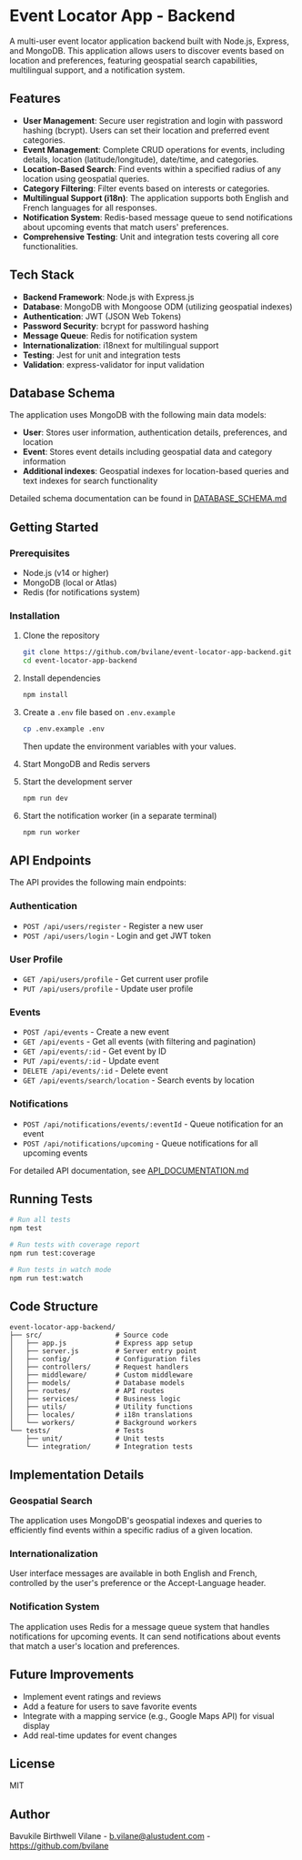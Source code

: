 # Event Locator App - Backend

A multi-user event locator application backend built with Node.js, Express, and MongoDB. This application allows users to discover events based on location and preferences, featuring geospatial search capabilities, multilingual support, and a notification system.

## Features

- **User Management**: Secure user registration and login with password hashing (bcrypt). Users can set their location and preferred event categories.
- **Event Management**: Complete CRUD operations for events, including details, location (latitude/longitude), date/time, and categories.
- **Location-Based Search**: Find events within a specified radius of any location using geospatial queries.
- **Category Filtering**: Filter events based on interests or categories.
- **Multilingual Support (i18n)**: The application supports both English and French languages for all responses.
- **Notification System**: Redis-based message queue to send notifications about upcoming events that match users' preferences.
- **Comprehensive Testing**: Unit and integration tests covering all core functionalities.

## Tech Stack

- **Backend Framework**: Node.js with Express.js
- **Database**: MongoDB with Mongoose ODM (utilizing geospatial indexes)
- **Authentication**: JWT (JSON Web Tokens)
- **Password Security**: bcrypt for password hashing
- **Message Queue**: Redis for notification system
- **Internationalization**: i18next for multilingual support
- **Testing**: Jest for unit and integration tests
- **Validation**: express-validator for input validation

## Database Schema

The application uses MongoDB with the following main data models:

- **User**: Stores user information, authentication details, preferences, and location
- **Event**: Stores event details including geospatial data and category information
- **Additional indexes**: Geospatial indexes for location-based queries and text indexes for search functionality

Detailed schema documentation can be found in [DATABASE_SCHEMA.md](./DATABASE_SCHEMA.md)

## Getting Started

### Prerequisites

- Node.js (v14 or higher)
- MongoDB (local or Atlas)
- Redis (for notifications system)

### Installation

1. Clone the repository
   ```bash
   git clone https://github.com/bvilane/event-locator-app-backend.git
   cd event-locator-app-backend
   ```

2. Install dependencies
   ```bash
   npm install
   ```

3. Create a `.env` file based on `.env.example`
   ```bash
   cp .env.example .env
   ```
   Then update the environment variables with your values.

4. Start MongoDB and Redis servers

5. Start the development server
   ```bash
   npm run dev
   ```

6. Start the notification worker (in a separate terminal)
   ```bash
   npm run worker
   ```

## API Endpoints

The API provides the following main endpoints:

### Authentication
- `POST /api/users/register` - Register a new user
- `POST /api/users/login` - Login and get JWT token

### User Profile
- `GET /api/users/profile` - Get current user profile
- `PUT /api/users/profile` - Update user profile

### Events
- `POST /api/events` - Create a new event
- `GET /api/events` - Get all events (with filtering and pagination)
- `GET /api/events/:id` - Get event by ID
- `PUT /api/events/:id` - Update event
- `DELETE /api/events/:id` - Delete event
- `GET /api/events/search/location` - Search events by location

### Notifications
- `POST /api/notifications/events/:eventId` - Queue notification for an event
- `POST /api/notifications/upcoming` - Queue notifications for all upcoming events

For detailed API documentation, see [API_DOCUMENTATION.md](./API_DOCUMENTATION.md)

## Running Tests

```bash
# Run all tests
npm test

# Run tests with coverage report
npm run test:coverage

# Run tests in watch mode
npm run test:watch
```

## Code Structure

```
event-locator-app-backend/
├── src/                  # Source code
│   ├── app.js            # Express app setup
│   ├── server.js         # Server entry point
│   ├── config/           # Configuration files
│   ├── controllers/      # Request handlers
│   ├── middleware/       # Custom middleware
│   ├── models/           # Database models
│   ├── routes/           # API routes
│   ├── services/         # Business logic
│   ├── utils/            # Utility functions
│   ├── locales/          # i18n translations
│   └── workers/          # Background workers
└── tests/                # Tests
    ├── unit/             # Unit tests
    └── integration/      # Integration tests
```

## Implementation Details

### Geospatial Search
The application uses MongoDB's geospatial indexes and queries to efficiently find events within a specific radius of a given location.

### Internationalization
User interface messages are available in both English and French, controlled by the user's preference or the Accept-Language header.

### Notification System
The application uses Redis for a message queue system that handles notifications for upcoming events. It can send notifications about events that match a user's location and preferences.

## Future Improvements

- Implement event ratings and reviews
- Add a feature for users to save favorite events
- Integrate with a mapping service (e.g., Google Maps API) for visual display
- Add real-time updates for event changes

## License

MIT

## Author

Bavukile Birthwell Vilane - b.vilane@alustudent.com - https://github.com/bvilane